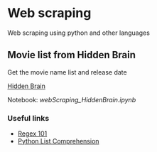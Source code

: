 # Web scraping

Web scraping using python and other languages


## Movie list from Hidden Brain

Get the movie name list and release date

[Hidden Brain](https://www.npr.org/series/423302056/hidden-brain/archive)

Notebook: *webScraping_HiddenBrain.ipynb*


### Useful links

* [Regex 101](https://regex101.com/)
* [Python List Comprehension](https://www.programiz.com/python-programming/list-comprehension)
